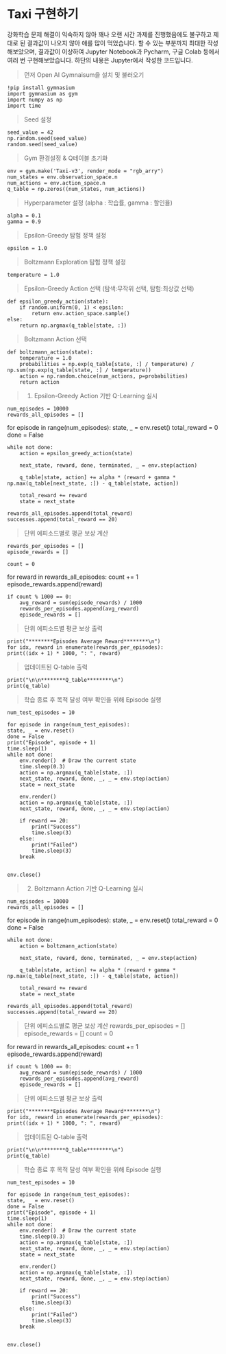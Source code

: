 # Taxi 구현하기

강화학습 문제 해결이 익숙하지 않아 꽤나 오랜 시간 과제를 진행했음에도 불구하고 제대로 된 결과값이 나오지 않아 애를 많이 먹었습니다. 할 수 있는 부분까지 최대한 작성해보았으며, 결과값이 이상하여 Jupyter Notebook과 Pycharm, 구글 Colab 등에서 여러 번 구현해보았습니다. 하단의 내용은 Jupyter에서 작성한 코드입니다.

> 먼저 Open AI Gymnaisum을 설치 및 불러오기

    !pip install gymnasium
    import gymnasium as gym
    import numpy as np
    import time

> Seed 설정

    seed_value = 42
    np.random.seed(seed_value)
    random.seed(seed_value)

> Gym 환경설정 & Q테이블 초기화

    env = gym.make('Taxi-v3', render_mode = "rgb_arry")
    num_states = env.observation_space.n
    num_actions = env.action_space.n
    q_table = np.zeros((num_states, num_actions))

> Hyperparameter 설정 (alpha : 학습률, gamma : 할인율)
> 
    alpha = 0.1 
    gamma = 0.9

> Epsilon-Greedy 탐험 정책 설정

    epsilon = 1.0

> Boltzmann Exploration 탐험 정책 설정

    temperature = 1.0 

> Epsilon-Greedy Action 선택 (탐색:무작위 선택, 탐험:최상값 선택)

    def epsilon_greedy_action(state):
        if random.uniform(0, 1) < epsilon:
            return env.action_space.sample() 
    else:
        return np.argmax(q_table[state, :])  

> Boltzmann Action 선택

    def boltzmann_action(state):
        temperature = 1.0  
        probabilities = np.exp(q_table[state, :] / temperature) / np.sum(np.exp(q_table[state, :] / temperature))
        action = np.random.choice(num_actions, p=probabilities)
        return action

> 1) Epsilon-Greedy Action 기반 Q-Learning 실시

    num_episodes = 10000
    rewards_all_episodes = []

for episode in range(num_episodes):
    state, _ = env.reset()
    total_reward = 0
    done = False
    
    while not done:
        action = epsilon_greedy_action(state)  
        
        next_state, reward, done, terminated, _ = env.step(action)
        
        q_table[state, action] += alpha * (reward + gamma * np.max(q_table[next_state, :]) - q_table[state, action])
        
        total_reward += reward
        state = next_state
    
    rewards_all_episodes.append(total_reward)
    successes.append(total_reward == 20)

> 단위 에피소드별로 평균 보상 계산

    rewards_per_episodes = []
    episode_rewards = []

    count = 0

for reward in rewards_all_episodes:
    count += 1
    episode_rewards.append(reward)
    
    if count % 1000 == 0:
        avg_reward = sum(episode_rewards) / 1000
        rewards_per_episodes.append(avg_reward)
        episode_rewards = []


> 단위 에피소드별 평균 보상 출력

    print("********Episodes Average Reward********\n")
    for idx, reward in enumerate(rewards_per_episodes):
    print((idx + 1) * 1000, ": ", reward)

> 업데이트된 Q-table 출력

    print("\n\n********Q_table********\n")
    print(q_table)

> 학습 종료 후 목적 달성 여부 확인을 위해 Episode 실행

    num_test_episodes = 10

    for episode in range(num_test_episodes):
    state, _ = env.reset()
    done = False
    print("Episode", episode + 1)
    time.sleep(1)
    while not done:
        env.render()  # Draw the current state
        time.sleep(0.3)
        action = np.argmax(q_table[state, :])  
        next_state, reward, done, _, _ = env.step(action)
        state = next_state
        
        env.render() 
        action = np.argmax(q_table[state, :])  
        next_state, reward, done, _, _ = env.step(action)
        
        if reward == 20:
            print("Success")
            time.sleep(3)
        else:
            print("Failed")
            time.sleep(3)
        break
        
        
    env.close()


> 2) Boltzmann Action 기반 Q-Learning 실시

    num_episodes = 10000
    rewards_all_episodes = []

for episode in range(num_episodes):
    state, _ = env.reset()
    total_reward = 0
    done = False
    
    while not done:
        action = boltzmann_action(state) 
        
        next_state, reward, done, terminated, _ = env.step(action)
        
        q_table[state, action] += alpha * (reward + gamma * np.max(q_table[next_state, :]) - q_table[state, action])
        
        total_reward += reward
        state = next_state
    
    rewards_all_episodes.append(total_reward)
    successes.append(total_reward == 20)

> 단위 에피소드별로 평균 보상 계산
    rewards_per_episodes = []
    episode_rewards = []
    count = 0

for reward in rewards_all_episodes:
    count += 1
    episode_rewards.append(reward)
    
    if count % 1000 == 0:
        avg_reward = sum(episode_rewards) / 1000
        rewards_per_episodes.append(avg_reward)
        episode_rewards = []

> 단위 에피소드별 평균 보상 출력

    print("********Episodes Average Reward********\n")
    for idx, reward in enumerate(rewards_per_episodes):
    print((idx + 1) * 1000, ": ", reward)

> 업데이트된 Q-table 출력

    print("\n\n********Q_table********\n")
    print(q_table)

> 학습 종료 후 목적 달성 여부 확인을 위해 Episode 실행

    num_test_episodes = 10

    for episode in range(num_test_episodes):
    state, _ = env.reset()
    done = False
    print("Episode", episode + 1)
    time.sleep(1)
    while not done:
        env.render()  # Draw the current state
        time.sleep(0.3)
        action = np.argmax(q_table[state, :])  
        next_state, reward, done, _, _ = env.step(action)
        state = next_state
        
        env.render() 
        action = np.argmax(q_table[state, :])  
        next_state, reward, done, _, _ = env.step(action)
        
        if reward == 20:
            print("Success")
            time.sleep(3)
        else:
            print("Failed")
            time.sleep(3)
        break
        
        
    env.close()
